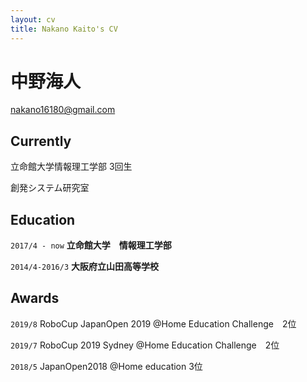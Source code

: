 ```yaml
---
layout: cv
title: Nakano Kaito's CV
---
```

# 中野海人

<div id="webaddress">
<a href="nakano16180@gmail.com">nakano16180@gmail.com</a>
</div>


## Currently

立命館大学情報理工学部 3回生

創発システム研究室


## Education

`2017/4 - now`
__立命館大学　情報理工学部__

`2014/4-2016/3`
__大阪府立山田高等学校__




## Awards

`2019/8`
RoboCup JapanOpen 2019 @Home Education Challenge　2位

`2019/7`
RoboCup 2019 Sydney @Home Education Challenge　2位

`2018/5`
JapanOpen2018 @Home education 3位



<!-- ### Footer

Last updated: Sep 2019 -->


